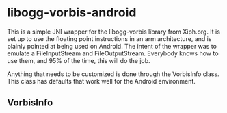 libogg-vorbis-android
=====================

This is a simple JNI wrapper for the libogg-vorbis library from Xiph.org.
It is set up to use the floating point instructions in an arm architecture,
and is plainly pointed at being used on Android. The intent of the wrapper
was to emulate a FileInputStream and FileOutputStream. Everybody knows how
to use them, and 95% of the time, this will do the job.

Anything that needs to be customized is done through the VorbisInfo class.
This class has defaults that work well for the Android environment.

VorbisInfo
----------



